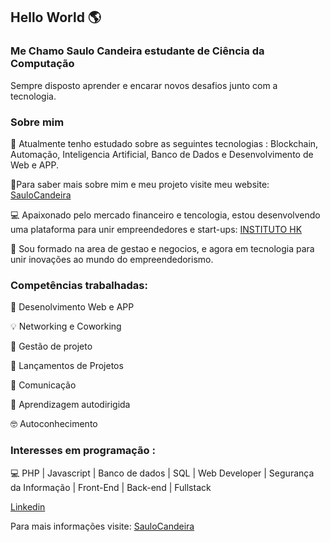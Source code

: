 ## Hello World 🌎

### Me Chamo Saulo Candeira estudante de Ciência da Computação 

Sempre disposto aprender e encarar novos desafios junto com a tecnologia.

### Sobre mim

 📝 Atualmente tenho estudado sobre as seguintes tecnologias : Blockchain, Automação, Inteligencia Artificial, Banco de Dados e Desenvolvimento de Web e APP.
 
 🎈Para saber mais sobre mim e meu projeto visite meu website: [SauloCandeira](https://www.saulocandeira.hk.tec.br) 

 💻 Apaixonado pelo mercado financeiro e tencologia, estou desenvolvendo uma plataforma para unir empreendedores e start-ups: [INSTITUTO HK](https://www.instituto.hk.tec.br/) 

 🚩 Sou formado na area de gestao e negocios, e agora em tecnologia para unir inovações ao mundo do empreendedorismo.
 


###  Competências trabalhadas: 
 
📝 Desenolvimento Web e APP

💡 Networking e Coworking

💼 Gestão de projeto

🚀 Lançamentos de Projetos

💬 Comunicação

📖 Aprendizagem autodirigida

🤓 Autoconhecimento


### Interesses em programação :

💻 PHP | Javascript | Banco de dados | SQL | Web Developer | Segurança da Informação | Front-End | Back-end | Fullstack

[Linkedin](https://www.linkedin.com/in/saulocandeira/)

Para mais informações visite: 
[SauloCandeira](https://www.saulocandeira.hk.tec.br) 
